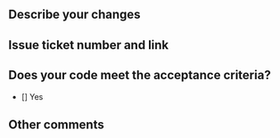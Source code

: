 ## Describe your changes

## Issue ticket number and link

## Does your code meet the acceptance criteria?
- [] Yes

## Other comments
